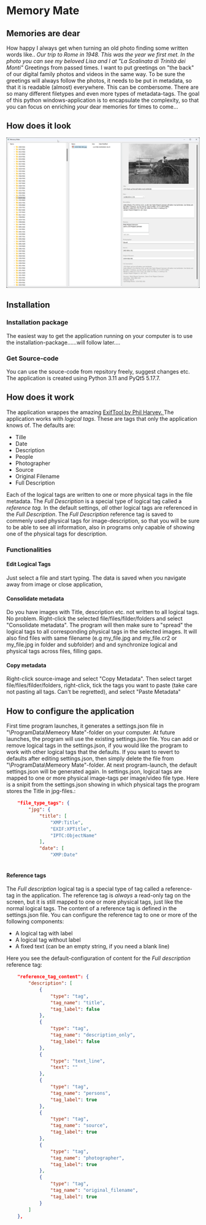 # Memory Mate
## Memories are dear
How happy I always get when turning an old photo finding some written words like..
*Our trip to Rome in 1948. This was the year we first met. In the photo you can see my beloved Lisa and I at "La Scalinata di Trinità dei Monti"*
Greetings from passed times. I want to put greetings on "the back" of our digital family photos and videos in the same way. To be sure the greetings will always follow the photos, it needs to be put in metadata, so that it is readable (almost) everywhere. This can be combersome. There are so many different filetypes and even more types of metadata-tags. The goal of this python windows-application is to encapsulate the complexity, so that you can focus on enriching *your* dear memories for times to come...

## How does it look

![The UI is kept simple...](MemoryMateUI.jpg)
## Installation
### Installation package
The easiest way to get the application running on your computer is to use the installation-package......will follow later....
### Get Source-code
You can use the souce-code from repsitory freely, suggest changes etc. The application is created using Python 3.11 and PyQt5 5.17.7. 

## How does it work
The application wrappes the amazing [ExifTool by Phil Harvey. ](https://exiftool.org/)
The application works with *logical tags*. These are tags that only the application knows of. The defaults are:
* Tille
* Date
* Description
* People
* Photographer
* Source
* Original Filename
* Full Description

Each of the logical tags are written to one or more physical tags in the file metadata. 
The *Full Description* is a special type of logical tag called a *reference tag.* In the default settings, *all* other logical tags are referenced in the *Full Description*. The *Full Description* reference tag is saved to commenly used physical tags for image-description, so that you will be sure to be able to see all information, also in programs only capable of showing one of the physical tags for description.
### Functionalities
#### Edit Logical Tags
Just select a file and start typing. The data is saved when you navigate away from image or close application,
#### Consolidate metadata
Do you have images with Title, description etc. not written to all logical tags. No problem. Right-click the selected file/files/filder/folders and select "Consolidate metadata". The program will then make sure to "spread" the logical tags to all corresponding physical tags in the selected images. It will also find files with same filename (e.g my_file.jpg and my_file.cr2 or my_file.jpg in folder and subfolder) and and synchronize logical and physical tags across files, filling gaps.
#### Copy metadata
Right-click source-image and select "Copy Metadata". Then select target file/files/filder/folders, right-click, tick the tags you want to paste (take care not pasting all tags. Can't be regretted), and select "Paste Metadata"

## How to configure the application
First time program launches, it generates a settings.json file in "\ProgramData\Memeory Mate"-folder on your computer. At future launches, the program will use the existing settings.json file. You can add or remove logical tags in the settings.json, if you would like the program to work with other logical tags that the defaults.
If you want to revert to defaults after editing settings.json, then simply delete the file from "\ProgramData\Memeory Mate"-folder. At next program-launch, the default settings.json will be generated again.
In settings.json, logical tags are mapped to one or more physical image-tags per image/video file type. Here is a snipit from the settings.json showing in which physical tags the program stores the Title in jpg-files.:
```json
    "file_type_tags": {
        "jpg": {
            "title": [
                "XMP:Title",
                "EXIF:XPTitle",
                "IPTC:ObjectName"
            ],
            "date": [
                "XMP:Date"
               
```
#### Reference tags
The *Full description* logical tag is a special type of tag called a reference-tag in the application. The reference tag is *always* a read-only tag on the screen, but it is still mapped to one or more physical tags, just like the normal logical tags.
The content of a reference tag is defined in the settings.json file. You can configure the reference tag to one or more of the following components:
* A logical tag with label
* A logical tag without label
* A fixed text (can be an empty string, if you need a blank line)

Here you see the default-configuration of content for the *Full description* reference tag:
```json
    "reference_tag_content": {
        "description": [
            {
                "type": "tag",
                "tag_name": "title",
                "tag_label": false
            },
            {
                "type": "tag",
                "tag_name": "description_only",
                "tag_label": false
            },
            {
                "type": "text_line",
                "text": ""
            },
            {
                "type": "tag",
                "tag_name": "persons",
                "tag_label": true
            },
            {
                "type": "tag",
                "tag_name": "source",
                "tag_label": true
            },
            {
                "type": "tag",
                "tag_name": "photographer",
                "tag_label": true
            },
            {
                "type": "tag",
                "tag_name": "original_filename",
                "tag_label": true
            }
        ]
    },
```



